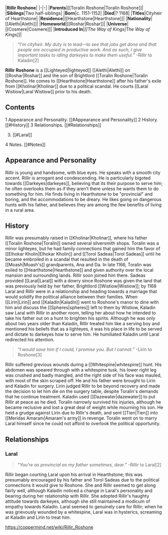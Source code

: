 |**Rillir Roshone**|
|-|-|
|**Parents**|[[Toralin Roshone\|Toralin Roshone]]|
|**Siblings**|Two half-siblings|
|**Born**|c. 1151-1152|
|**Died**|? 1168|
|**Titles**|Cityheir of Hearthstone|
|**Residence**|[[Hearthstone\|Hearthstone]]|
|**Nationality**|[[Alethi\|Alethi]]|
|**Homeworld**|[[Roshar\|Roshar]]|
|**Universe**|[[Cosmere\|Cosmere]]|
|**Introduced In**|*[[The Way of Kings\|The Way of Kings]]*|

>“*I'm cityheir. My duty is to lead—to see that jobs get done and that people are occupied in productive work. And as such, I give important tasks to idling darkeyes to make them useful.*”
\-Rillir to Kaladin[2]


**Rillir Roshone** is a [[Lighteyed\|lighteyed]] [[Alethi\|Alethi]] on [[Roshar\|Roshar]] and the son of Brightlord [[Toralin Roshone\|Toralin Roshone]]. He comes to [[Hearthstone\|Hearthstone]] after his father's exile from [[Kholinar\|Kholinar]] due to a political scandal. He courts [[Laral Wistiow\|Laral Wistiow]] prior to his death.

## Contents

1 Appearance and Personality. [[#Appearance and Personality]] 
2 History. [[#History]] 
3 Relationships. [[#Relationships]] 

3. [[#Laral]] 


4 Notes. [[#Notes]] 


## Appearance and Personality
Rillir is young and handsome, with blue eyes. He speaks with a smooth city accent.
Rillir is arrogant and condescending. He is particularly bigoted towards [[Darkeyes\|darkeyes]], believing that its their purpose to serve him; he often overlooks them as if they aren’t there unless he wants them to do something for him. He finds living in Hearthstone to be "provincial" and boring, and the accommodations to be dreary. He likes going on dangerous hunts with his father, and believes they are among the few benefits of living in a rural area.

## History
Rillir was presumably raised in [[Kholinar\|Kholinar]], where his father [[Toralin Roshone\|Toralin]] owned several silversmith shops. Toralin was a minor lighteyes, but he had family connections that gained him the favor of [[Elhokar Kholin\|Elhokar Kholin]] and [[Torol Sadeas\|Torol Sadeas]] until he became embroiled in a scandal that resulted in the death of [[Moash\|Moash's]] grandparents, Ana and Da. In late 1166, Toralin was exiled to [[Hearthstone\|Hearthstone]] and given authority over the local mansion and surrounding lands. Rillir soon joined him there. Sadeas provided [[Laral\|Laral]] with a dowry since Roshone was given the land that was previously held by her father, Brightlord [[Wistiow\|Wistiow]]; by 1168 Laral and Rillir were in a relationship and heading towards a marriage that would solidify the political alliance between their families.
When [[Lirin\|Lirin]] and [[Kaladin\|Kaladin]] went to Roshone's manor to dine with him and discuss the [[Spheres\|spheres]] left to them by Wistiow, Kaladin saw Laral with Rillir in another room, telling her about how he intended to take his father out on a hunt to brighten his spirits. Although he was only about two years older than Kaladin, Rillir treated him like a serving boy and mentioned his beliefs that as a lighteyes, it was his place in life to be served and dictate to darkeyes how to serve him. He humiliated Kaladin until Laral redirected his attention.

>“*I would save him if I could, I promise you. But I cannot.*”
\-Lirin to Roshone[3]

Rillir suffered grevious wounds during a [[Whitespine\|whitespine]] hunt. His abdomen was speared through with a whitespine tusk, his lower right leg was crushed and badly mangled, and the right side of his face was mauled, with most of the skin scraped off. He and his father were brought to Lirin and Kaladin for surgery. Lirin judged Rillir to be beyond recovery and made the decision to let him die on the surgery table, despite Toralin's demands that he continue treatment. Kaladin used [[Dazewater\|dazewater]] to put Rillir at peace as he died.
Toralin narrowly survived his injuries, although he became reclusive and lost a great deal of weight while mourning his son. He held a grudge against Lirin due to Rillir's death, and sent [[Tien\|Tien]] into [[Meridas Amaram\|Amaram's army]] in revenge. Toralin went on to marry Laral himself since he could not afford to overlook the political opportunity.

## Relationships
### Laral
>“*You're as provincial as my father sometimes, dear.*”
\-Rillir to Laral[2]


Rillir began courting Laral upon his arrival in Hearthstone; this was presumably encouraged by his father and Torol Sadeas due to the political connections it would give to Roshone. She and Rillir seemed to get along fairly well, although Kaladin noticed a change in Laral's personality and bearing during her relationship with Rillir. She adopted Rillir's haughty attitude towards darkeyes, although she still maintained a modicum of empathy towards Kaladin. Laral seemed to genuinely care for Rillir; when he was grievously wounded by a whitespine, Laral was in hysterics, screaming at Kaladin and Lirin to treat him.



https://coppermind.net/wiki/Rillir_Roshone